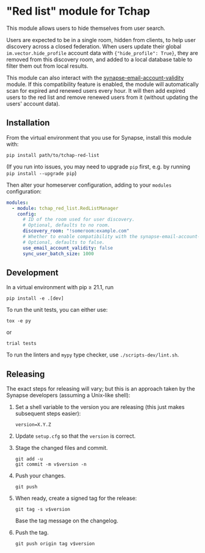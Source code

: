 # "Red list" module for Tchap

This module allows users to hide themselves from user search.

Users are expected to be in a single room, hidden from clients, to help user discovery
across a closed federation. When users update their global `im.vector.hide_profile`
account data with `{"hide_profile": True}`, they are removed from this discovery room,
and added to a local database table to filter them out from local results.

This module can also interact with the [synapse-email-account-validity](https://github.com/matrix-org/synapse-email-account-validity)
module. If this compatibility feature is enabled, the module will automatically scan for
expired and renewed users every hour. It will then add expired users to the red list and
remove renewed users from it (without updating the users' account data).

## Installation

From the virtual environment that you use for Synapse, install this module with:
```shell
pip install path/to/tchap-red-list
```
(If you run into issues, you may need to upgrade `pip` first, e.g. by running
`pip install --upgrade pip`)

Then alter your homeserver configuration, adding to your `modules` configuration:
```yaml
modules:
  - module: tchap_red_list.RedListManager
    config:
      # ID of the room used for user discovery.
      # Optional, defaults to no room.
      discovery_room: "!someroom:example.com"
      # Whether to enable compatibility with the synapse-email-account-validity module.
      # Optional, defaults to false.
      use_email_account_validity: false
      sync_user_batch_size: 1000
```


## Development

In a virtual environment with pip ≥ 21.1, run
```shell
pip install -e .[dev]
```

To run the unit tests, you can either use:
```shell
tox -e py
```
or
```shell
trial tests
```

To run the linters and `mypy` type checker, use `./scripts-dev/lint.sh`.


## Releasing

The exact steps for releasing will vary; but this is an approach taken by the
Synapse developers (assuming a Unix-like shell):

 1. Set a shell variable to the version you are releasing (this just makes
    subsequent steps easier):
    ```shell
    version=X.Y.Z
    ```

 2. Update `setup.cfg` so that the `version` is correct.

 3. Stage the changed files and commit.
    ```shell
    git add -u
    git commit -m v$version -n
    ```

 4. Push your changes.
    ```shell
    git push
    ```

 5. When ready, create a signed tag for the release:
    ```shell
    git tag -s v$version
    ```
    Base the tag message on the changelog.

 6. Push the tag.
    ```shell
    git push origin tag v$version
    ```